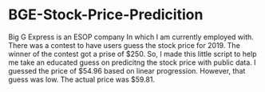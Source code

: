 # BGE-Stock-Price-Predicition
Big G Express is an ESOP company In which I am currently employed with. There was a contest to have users guess the stock price for 2019. The winner of the contest got a prise of $250. So, I made this little script to help me take an educated guess on predicitng the stock price with public data. I guessed the price of $54.96 based on linear progression. However, that guess was low. The actual price was $59.81. 
